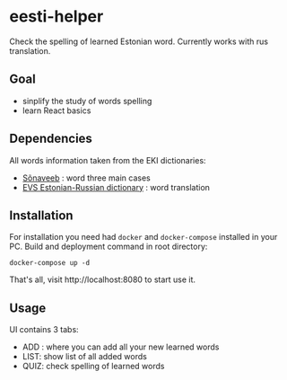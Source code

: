 # eesti-helper
Check the spelling of learned Estonian word.
Currently works with rus translation.

## Goal
- sinplify the study of words spelling
- learn React basics

## Dependencies
All words information taken from the EKI dictionaries:
- [Sõnaveeb](https://sonaveeb.ee/) : word three main cases
- [EVS Estonian-Russian dictionary](http://portaal.eki.ee/dict/evs/) : word translation

## Installation
For installation you need had `docker` and `docker-compose` installed in your PC.
Build and deployment command in root directory:
```
docker-compose up -d
```
That's all, visit http://localhost:8080 to start use it.

## Usage
UI contains 3 tabs:
- ADD : where you can add all your new learned words
- LIST: show list of all added words
- QUIZ: check spelling of learned words
